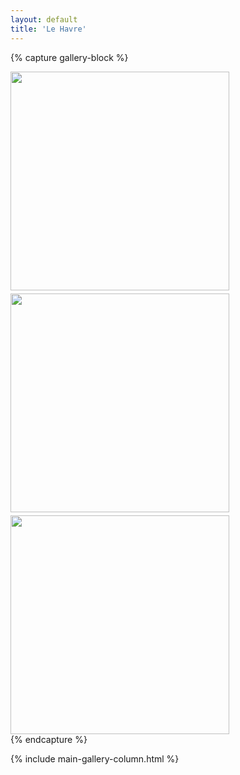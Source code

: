 ```yaml
---
layout: default
title: 'Le Havre'
---
```



{% capture gallery-block %}
    <div style="padding-bottom:5px">
        <img src="{{ site.github.url }}/assets/img/projects/chronique/P1014074.jpg"
            width="350" alt=""/>
    </div>
    <div style="padding-bottom:5px">
        <img src="{{ site.github.url }}/assets/img/projects/chronique/P1013177.jpg"
            width="350" alt=""/>
    </div>
    <div>
        <img src="{{ site.github.url }}/assets/img/projects/chronique/01013604.jpg"
            width="350" alt=""/>
    </div>
{% endcapture %}

{% include main-gallery-column.html %}
